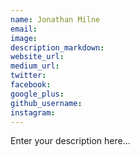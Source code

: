 ```yaml
---
name: Jonathan Milne
email:
image:
description_markdown:
website_url:
medium_url:
twitter:
facebook:
google_plus:
github_username:
instagram:
---
```


Enter your description here...
